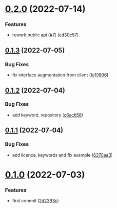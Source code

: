 # [0.2.0](https://github.com/ChibiBlasphem/themthem/compare/v0.1.3...v0.2.0) (2022-07-14)


### Features

* rework public api ([#7](https://github.com/ChibiBlasphem/themthem/issues/7)) ([ed30c57](https://github.com/ChibiBlasphem/themthem/commit/ed30c5784465693f078839c6aa6d148c510bbf66))

## [0.1.3](https://github.com/ChibiBlasphem/themthem/compare/v0.1.2...v0.1.3) (2022-07-05)


### Bug Fixes

* fix interface augmentation from client ([fe19806](https://github.com/ChibiBlasphem/themthem/commit/fe19806d819a183a4a425a586481445ee51eb2b4))

## [0.1.2](https://github.com/ChibiBlasphem/themthem/compare/v0.1.1...v0.1.2) (2022-07-04)


### Bug Fixes

* add keyword, repository ([c6ac658](https://github.com/ChibiBlasphem/themthem/commit/c6ac658b0f259eab4abf9886a9005f31872936bc))

## [0.1.1](https://github.com/ChibiBlasphem/themthem/compare/v0.1.0...v0.1.1) (2022-07-04)


### Bug Fixes

* add licence, keywords and fix example ([6370aa3](https://github.com/ChibiBlasphem/themthem/commit/6370aa37189e3ba3bf97a290e36f8b90e955b664))

# [0.1.0](https://github.com/ChibiBlasphem/themthem/compare/v0.0.0...v0.1.0) (2022-07-03)


### Features

* first commit ([2d2393c](https://github.com/ChibiBlasphem/themthem/commit/2d2393c8502ea951d6583b270a80c06b01fd9cdd))
